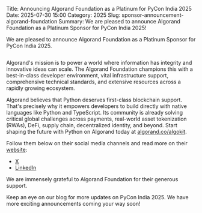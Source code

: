 Title: Announcing Algorand Foundation as a Platinum for PyCon India 2025
Date: 2025-07-30 15:00
Category: 2025
Slug: sponsor-announcement-algorand-foundation
Summary: We are pleased to announce Algorand Foundation as a Platinum Sponsor for PyCon India 2025!

<!-- PELICAN_END_SUMMARY -->

We are pleased to announce Algorand Foundation as a Platinum Sponsor for PyCon India 2025.

<p align="center" data-aos="fade-right"  data-aos-duration="1000">
    <img src="{static}/images/2025/sponsors/algorand-foundation.png" alt="" class="img-fluid" style="border-radius: 10%; max-height: 100px;">
</p>

Algorand's mission is to power a world where information has integrity and innovative ideas can scale. The Algorand Foundation champions this with a best-in-class developer environment, vital infrastructure support, comprehensive technical standards, and extensive resources across a rapidly growing ecosystem.

Algorand believes that Python deserves first-class blockchain support. That's precisely why it empowers developers to build directly with native languages like Python and TypeScript. Its community is already solving critical global challenges across payments, real-world asset tokenization (RWAs), DeFi, supply chain, decentralized identity, and beyond. Start shaping the future with Python on Algorand today at [algorand.co/algokit](algorand.co/algokit).


Follow them below on their social media channels and read more on their [website](https://algorand.co/algokit-workshops):

- [X](https://x.com/algodevs)
- [LinkedIn](https://www.linkedin.com/company/algorandfoundation)

We are immensely grateful to Algorand Foundation for their generous support.

Keep an eye on our blog for more updates on PyCon India 2025. We have more exciting announcements coming your way soon!
